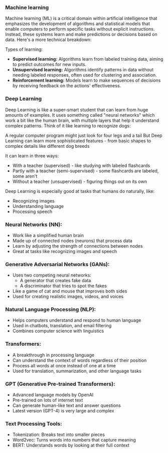 
### Machine learning
Machine learning (ML) is a critical domain within artificial intelligence that emphasizes the development of algorithms and statistical models that enable computers to perform specific tasks without explicit instructions. Instead, these systems learn and make predictions or decisions based on data. Here's a more technical breakdown:

Types of learning:
-  **Supervised learning:** Algorithms learn from labeled training data, aiming to predict outcomes for new inputs.
-  **Unsupervised learning:** Algorithms identify patterns in data without needing labeled responses, often used for clustering and association.
-  **Reinforcement learning:** Models learn to make sequences of decisions by receiving feedback on the actions' effectiveness.

### Deep Learning 
Deep Learning is like a super-smart student that can learn from huge amounts of examples. It uses something called "neural networks" which work a bit like the human brain, with multiple layers that help it understand complex patterns.
Think of it like learning to recognize dogs:

A regular computer program might just look for four legs and a tail
But Deep Learning can learn more sophisticated features - from basic shapes to complex details like different dog breeds

It can learn in three ways:

- With a teacher (supervised) - like studying with labeled flashcards
- Partly with a teacher (semi-supervised) - some flashcards are labeled, some aren't
- Without a teacher (unsupervised) - figuring things out on its own

Deep Learning is especially good at tasks that humans do naturally, like:

- Recognizing images
- Understanding language
- Processing speech



### Neural Networks (NN):

- Work like a simplified human brain
- Made up of connected nodes (neurons) that process data
- Learn by adjusting the strength of connections between nodes
- Great at tasks like recognizing images and speech


### Generative Adversarial Networks (GANs):

- Uses two competing neural networks:
  - A generator that creates fake data
  - A discriminator that tries to spot the fakes
- Like a game of cat and mouse that improves both sides
- Used for creating realistic images, videos, and voices


### Natural Language Processing (NLP):

- Helps computers understand and respond to human language
- Used in chatbots, translation, and email filtering
- Combines computer science with linguistics


### Transformers:

- A breakthrough in processing language
- Can understand the context of words regardless of their position
- Process all words at once instead of one at a time
- Used for translation, summarization, and other language tasks


### GPT (Generative Pre-trained Transformers):

- Advanced language models by OpenAI
- Pre-trained on lots of internet text
- Can generate human-like text and answer questions
- Latest version (GPT-4) is very large and complex


### Text Processing Tools:

- Tokenization: Breaks text into smaller pieces
- Word2vec: Turns words into numbers that capture meaning
- BERT: Understands words by looking at their full context

